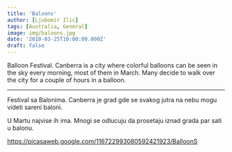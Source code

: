 ```yaml
---
title: 'Baloons'
author: [Ljubomir Ilic]
tags: [Australia, General]
image: img/baloons.jpg
date: '2010-03-25T10:00:00.000Z'
draft: false
---
```


Balloon Festival. Canberra is a city where colorful balloons can be seen in the sky every morning, most of them in March. Many decide to walk over the city for a couple of hours in a balloon.

--------

Festival sa Balonima. Canberra je grad gde se svakog jutra na nebu mogu videti sareni baloni. 

U Martu najvise ih ima. Mnogi se odlucuju da prosetaju iznad grada par sati u balonu.

https://picasaweb.google.com/116722993080592421923/BalloonS
